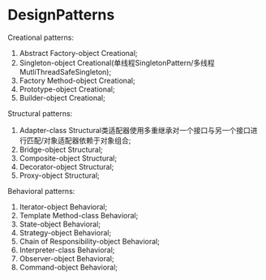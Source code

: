 # DesignPatterns
Creational patterns:
1. Abstract Factory-object Creational;
2. Singleton-object Creational(单线程SingletonPattern/多线程MutliThreadSafeSingleton);
3. Factory Method-object Creational;
4. Prototype-object Creational;
5. Builder-object Creational;

Structural patterns:
1. Adapter-class Structural类适配器使用多重继承对一个接口与另一个接口进行匹配/对象适配器依赖于对象组合;
2. Bridge-object Structural;
3. Composite-object Structural;
4. Decorator-object Structural;
5. Proxy-object Structural;



Behavioral patterns:
1. Iterator-object Behavioral;
2. Template Method-class Behavioral;
3. State-object Behavioral;
4. Strategy-object Behavioral;
5. Chain of Responsibility-object Behavioral;
6. Interpreter-class Behavioral;
7. Observer-object Behavioral;
8. Command-object Behavioral;
